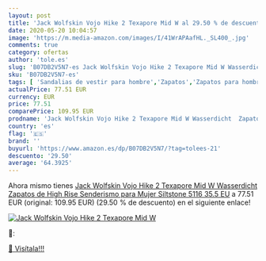 ```yaml
---
layout: post
title: 'Jack Wolfskin Vojo Hike 2 Texapore Mid W al 29.50 % de descuento'
date: 2020-05-20 10:04:57
image: 'https://m.media-amazon.com/images/I/41WrAPAafHL._SL400_.jpg'
comments: true
category: ofertas
author: 'tole.es'
slug: 'B07DB2V5N7-es Jack Wolfskin Vojo Hike 2 Texapore Mid W Wasserdicht...'
sku: 'B07DB2V5N7-es'
tags: [ 'Sandalias de vestir para hombre','Zapatos','Zapatos para hombre','Zapatos y complementos','zapatos', ]
actualPrice: 77.51 EUR
currency: EUR
price: 77.51
comparePrice: 109.95 EUR
prodname: 'Jack Wolfskin Vojo Hike 2 Texapore Mid W Wasserdicht  Zapatos de High Rise Senderismo para Mujer  Siltstone 5116  35.5 EU'
country: 'es'
flag: '🇪🇸'
brand: ''
buyurl: 'https://www.amazon.es/dp/B07DB2V5N7/?tag=tolees-21'
descuento: '29.50'
average: '64.3925'
---
```


Ahora mismo tienes [Jack Wolfskin Vojo Hike 2 Texapore Mid W Wasserdicht  Zapatos de High Rise Senderismo para Mujer  Siltstone 5116  35.5 EU](https://www.amazon.es/dp/B07DB2V5N7/?tag=tolees-21) a 77.51 EUR (original: 109.95 EUR) (29.50 %  de descuento) en el siguiente enlace!

[![Jack Wolfskin Vojo Hike 2 Texapore Mid W](https://m.media-amazon.com/images/I/41WrAPAafHL._SL400_.jpg)](https://www.amazon.es/dp/B07DB2V5N7/?tag=tolees-21)

🔎:


[🛒 Visítala!!!](https://www.amazon.es/dp/B07DB2V5N7/?tag=tolees-21)
